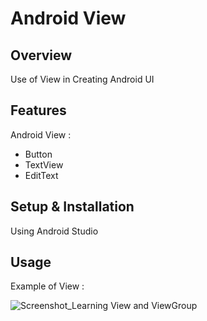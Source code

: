 # Android View

## Overview
Use of View in Creating Android UI

## Features
Android View :
- Button
- TextView
- EditText

## Setup & Installation 
Using Android Studio

## Usage
Example of View :

![Screenshot_Learning View and ViewGroup](https://user-images.githubusercontent.com/56164259/68088598-59b20f80-fe93-11e9-852d-100761101929.png)
